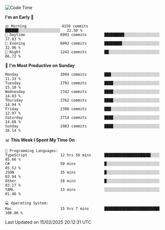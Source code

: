 <!--START_SECTION:waka-->
![Code Time](http://img.shields.io/badge/Code%20Time-4%2C833%20hrs%2050%20mins-blue)

**I'm an Early 🐤** 

```text
🌞 Morning                4158 commits        ██████░░░░░░░░░░░░░░░░░░░   22.50 % 
🌆 Daytime                6992 commits        █████████░░░░░░░░░░░░░░░░   37.83 % 
🌃 Evening                6092 commits        ████████░░░░░░░░░░░░░░░░░   32.96 % 
🌙 Night                  1242 commits        ██░░░░░░░░░░░░░░░░░░░░░░░   06.72 % 
```
📅 **I'm Most Productive on Sunday** 

```text
Monday                   2094 commits        ███░░░░░░░░░░░░░░░░░░░░░░   11.33 % 
Tuesday                  2791 commits        ████░░░░░░░░░░░░░░░░░░░░░   15.10 % 
Wednesday                2742 commits        ████░░░░░░░░░░░░░░░░░░░░░   14.83 % 
Thursday                 2762 commits        ████░░░░░░░░░░░░░░░░░░░░░   14.94 % 
Friday                   2398 commits        ███░░░░░░░░░░░░░░░░░░░░░░   12.97 % 
Saturday                 2714 commits        ████░░░░░░░░░░░░░░░░░░░░░   14.68 % 
Sunday                   2983 commits        ████░░░░░░░░░░░░░░░░░░░░░   16.14 % 
```


📊 **This Week I Spent My Time On** 

```text
💬 Programming Languages: 
TypeScript               12 hrs 56 mins      █████████████████████░░░░   85.66 % 
C#                       50 mins             █░░░░░░░░░░░░░░░░░░░░░░░░   05.52 % 
JSON                     35 mins             █░░░░░░░░░░░░░░░░░░░░░░░░   03.94 % 
Other                    28 mins             █░░░░░░░░░░░░░░░░░░░░░░░░   03.17 % 
YAML                     13 mins             ░░░░░░░░░░░░░░░░░░░░░░░░░   01.46 % 

💻 Operating System: 
Mac                      15 hrs 7 mins       █████████████████████████   100.00 % 
```


 Last Updated on 15/02/2025 20:12:31 UTC
<!--END_SECTION:waka-->
